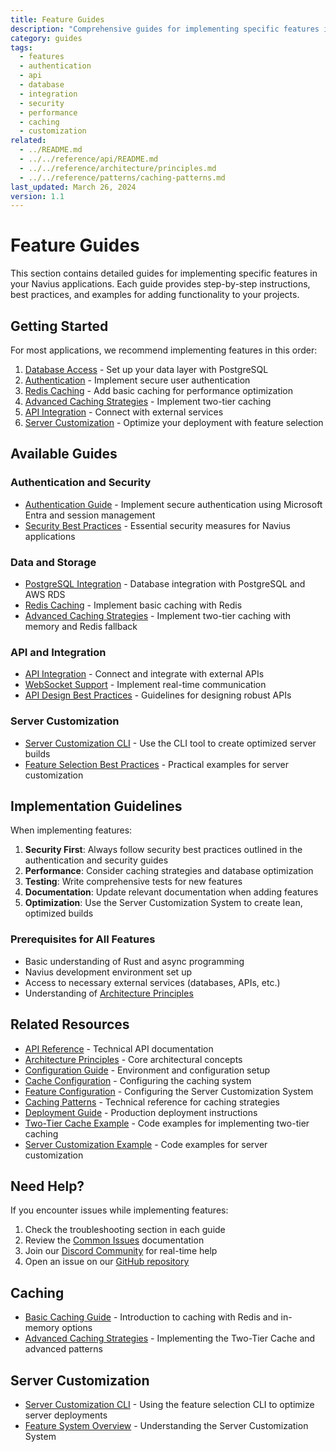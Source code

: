 ```yaml
---
title: Feature Guides
description: "Comprehensive guides for implementing specific features in Navius applications, including authentication, database integration, API integration, and more"
category: guides
tags:
  - features
  - authentication
  - api
  - database
  - integration
  - security
  - performance
  - caching
  - customization
related:
  - ../README.md
  - ../../reference/api/README.md
  - ../../reference/architecture/principles.md
  - ../../reference/patterns/caching-patterns.md
last_updated: March 26, 2024
version: 1.1
---
```


# Feature Guides

This section contains detailed guides for implementing specific features in your Navius applications. Each guide provides step-by-step instructions, best practices, and examples for adding functionality to your projects.

## Getting Started

For most applications, we recommend implementing features in this order:

1. [Database Access](postgresql-integration.md) - Set up your data layer with PostgreSQL
2. [Authentication](authentication.md) - Implement secure user authentication
3. [Redis Caching](caching.md) - Add basic caching for performance optimization
4. [Advanced Caching Strategies](../caching-strategies.md) - Implement two-tier caching
5. [API Integration](api-integration.md) - Connect with external services
6. [Server Customization](server-customization-cli.md) - Optimize your deployment with feature selection

## Available Guides

### Authentication and Security
- [Authentication Guide](authentication.md) - Implement secure authentication using Microsoft Entra and session management
- [Security Best Practices](security-best-practices.md) - Essential security measures for Navius applications

### Data and Storage
- [PostgreSQL Integration](postgresql-integration.md) - Database integration with PostgreSQL and AWS RDS
- [Redis Caching](caching.md) - Implement basic caching with Redis
- [Advanced Caching Strategies](../caching-strategies.md) - Implement two-tier caching with memory and Redis fallback

### API and Integration
- [API Integration](api-integration.md) - Connect and integrate with external APIs
- [WebSocket Support](websocket-support.md) - Implement real-time communication
- [API Design Best Practices](api-design.md) - Guidelines for designing robust APIs

### Server Customization
- [Server Customization CLI](server-customization-cli.md) - Use the CLI tool to create optimized server builds
- [Feature Selection Best Practices](../../examples/server-customization-example.md) - Practical examples for server customization

## Implementation Guidelines

When implementing features:

1. **Security First**: Always follow security best practices outlined in the authentication and security guides
2. **Performance**: Consider caching strategies and database optimization
3. **Testing**: Write comprehensive tests for new features
4. **Documentation**: Update relevant documentation when adding features
5. **Optimization**: Use the Server Customization System to create lean, optimized builds

### Prerequisites for All Features
- Basic understanding of Rust and async programming
- Navius development environment set up
- Access to necessary external services (databases, APIs, etc.)
- Understanding of [Architecture Principles](../../reference/architecture/principles.md)

## Related Resources

- [API Reference](../../reference/api/README.md) - Technical API documentation
- [Architecture Principles](../../reference/architecture/principles.md) - Core architectural concepts
- [Configuration Guide](../../reference/configuration/environment-variables.md) - Environment and configuration setup
- [Cache Configuration](../../reference/configuration/cache-config.md) - Configuring the caching system
- [Feature Configuration](../../reference/configuration/feature-config.md) - Configuring the Server Customization System
- [Caching Patterns](../../reference/patterns/caching-patterns.md) - Technical reference for caching strategies
- [Deployment Guide](../deployment/production-deployment.md) - Production deployment instructions
- [Two-Tier Cache Example](../../examples/two-tier-cache-example.md) - Code examples for implementing two-tier caching
- [Server Customization Example](../../examples/server-customization-example.md) - Code examples for server customization

## Need Help?

If you encounter issues while implementing features:

1. Check the troubleshooting section in each guide
2. Review the [Common Issues](../../reference/troubleshooting/common-issues.md) documentation
3. Join our [Discord Community](https://discord.gg/navius) for real-time help
4. Open an issue on our [GitHub repository](https://github.com/navius/navius)

## Caching

- [Basic Caching Guide](caching.md) - Introduction to caching with Redis and in-memory options
- [Advanced Caching Strategies](../caching-strategies.md) - Implementing the Two-Tier Cache and advanced patterns

## Server Customization 

- [Server Customization CLI](server-customization-cli.md) - Using the feature selection CLI to optimize server deployments
- [Feature System Overview](/feature-system.md) - Understanding the Server Customization System 